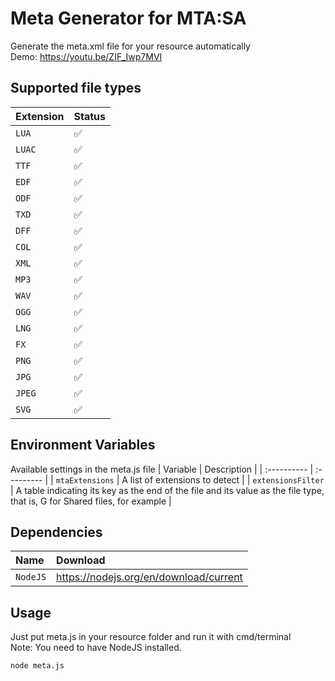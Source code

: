# Meta Generator for MTA:SA

Generate the meta.xml file for your resource automatically<br>
Demo: https://youtu.be/ZIF_Iwp7MVI


## Supported file types
| Extension   | Status  |
| :---------- | :--------- | 
| `LUA` | ✅ | 
| `LUAC` | ✅ | 
| `TTF` | ✅ | 
| `EDF` | ✅ | 
| `ODF` | ✅ | 
| `TXD` | ✅ | 
| `DFF` | ✅ | 
| `COL` | ✅ | 
| `XML` | ✅ | 
| `MP3` | ✅ | 
| `WAV` | ✅ | 
| `OGG` | ✅ | 
| `LNG` | ✅ | 
| `FX` | ✅ | 
| `PNG` | ✅ | 
| `JPG` | ✅ | 
| `JPEG` | ✅ | 
| `SVG` | ✅ | 


## Environment Variables
Available settings in the meta.js file
| Variable   | Description  |
| :---------- | :--------- | 
| `mtaExtensions` | A list of extensions to detect | 
| `extensionsFilter` | A table indicating its key as the end of the file and its value as the file type, that is, G for Shared files, for example | 

## Dependencies
| Name   | Download  |
| :---------- | :--------- | 
| `NodeJS` | https://nodejs.org/en/download/current | 

## Usage

Just put meta.js in your resource folder and run it with cmd/terminal<br>
Note: You need to have NodeJS installed.

```bash
node meta.js
```

